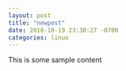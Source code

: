 ```yaml
---
layout: post
title: "newpost"
date: 2018-10-19 23:30:27 -0700
categories: linux
---
```


This is some sample content

